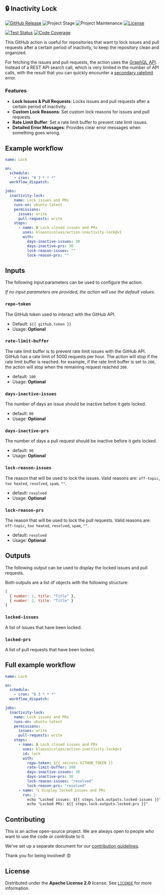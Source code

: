 ## 🔒 Inactivity Lock

[![GitHub Release][releases-shield]][releases]
![Project Stage][project-stage-shield]
![Project Maintenance][maintenance-shield]
[![License][license-shield]](LICENSE)

[![Test Status][test-shield]][test-url]
[![Code Coverage][codecov-shield]][codecov-url]

This GitHub action is useful for repositories that want to lock issues and pull requests after a certain period of inactivity, to keep the repository clean and organized.

For fetching the issues and pull requests, the action uses the [GraphQL API](https://docs.github.com/en/graphql/overview). Instead of a REST API search call, which is very limited in the number of API calls, with the result that you can quickly encounter a [secondary ratelimit](https://docs.github.com/en/rest/search/search?apiVersion=2022-11-28#rate-limit) error.

### Features

- **Lock Issues & Pull Requests**: Locks issues and pull requests after a certain period of inactivity.
- **Custom Lock Reasons**: Set custom lock reasons for issues and pull requests.
- **Rate Limit Buffer**: Set a rate limit buffer to prevent rate limit issues.
- **Detailed Error Messages**: Provides clear error messages when something goes wrong.

## Example workflow

```yaml
name: Lock

on:
  schedule:
    - cron: "0 3 * * *"
  workflow_dispatch:

jobs:
  inactivity-lock:
    name: Lock issues and PRs
    runs-on: ubuntu-latest
    permissions:
      issues: write
      pull-requests: write
    steps:
      - name: 🔒 Lock closed issues and PRs
        uses: klaasnicolaas/action-inactivity-lock@v1
        with:
          days-inactive-issues: 30
          days-inactive-prs: 30
          lock-reason-issues: ""
          lock-reason-prs: ""
```

## Inputs

The following input parameters can be used to configure the action.

_If no input parameters are provided, the action will use the default values._

### `repo-token`

The GitHub token used to interact with the GitHub API.

- Default: `${{ github.token }}`
- Usage: **Optional**

### `rate-limit-buffer`

The rate limit buffer is to prevent rate limit issues with the GitHub API. GitHub has a rate limit of 5000 requests per hour. The action will stop if the rate limit buffer is reached. for example, if the rate limit buffer is set to `200`, the action will stop when the remaining request reached `200`.

- default: `100`
- Usage: **Optional**

### `days-inactive-issues`

The number of days an issue should be inactive before it gets locked.

- default: `90`
- Usage: **Optional**

### `days-inactive-prs`

The number of days a pull request should be inactive before it gets locked.

- default: `90`
- Usage: **Optional**

### `lock-reason-issues`

The reason that will be used to lock the issues. Valid reasons are: `off-topic`, `too heated`, `resolved`, `spam`, `""`.

- default: `resolved`
- Usage: **Optional**

### `lock-reason-prs`

The reason that will be used to lock the pull requests. Valid reasons are: `off-topic`, `too heated`, `resolved`, `spam`, `""`.

- default: `resolved`
- Usage: **Optional**

## Outputs

The following output can be used to display the locked issues and pull requests.

Both outputs are a list of objects with the following structure:

```javascript
[
  { number: 1, title: "Title" },
  { number: 2, title: "Title" }
]
```

### `locked-issues`

A list of issues that have been locked.

### `locked-prs`

A list of pull requests that have been locked.

## Full example workflow

```yaml
name: Lock

on:
  schedule:
    - cron: "0 3 * * *"
  workflow_dispatch:

jobs:
  inactivity-lock:
    name: Lock issues and PRs
    runs-on: ubuntu-latest
    permissions:
      issues: write
      pull-requests: write
    steps:
      - name: 🔒 Lock closed issues and PRs
        uses: klaasnicolaas/action-inactivity-lock@v1
        id: lock
        with:
          repo-token: ${{ secrets.GITHUB_TOKEN }}
          rate-limit-buffer: 200
          days-inactive-issues: 30
          days-inactive-prs: 30
          lock-reason-issues: "resolved"
          lock-reason-prs: "resolved"
      - name: 🔍 Display locked issues and PRs
        run: |
          echo "Locked issues: ${{ steps.lock.outputs.locked-issues }}"
          echo "Locked PRs: ${{ steps.lock.outputs.locked-prs }}"
```

## Contributing

This is an active open-source project. We are always open to people who want to
use the code or contribute to it.

We've set up a separate document for our
[contribution guidelines](CONTRIBUTING.md).

Thank you for being involved! :heart_eyes:

## License

Distributed under the **Apache License 2.0** license. See [`LICENSE`](LICENSE) for more information.

<!-- LINKS -->
[codecov-shield]: https://codecov.io/gh/klaasnicolaas/action-inactivity-lock/branch/main/graph/badge.svg?token=FJXBX4ZTI1
[codecov-url]: https://codecov.io/gh/klaasnicolaas/action-inactivity-lock
[license-shield]: https://img.shields.io/github/license/klaasnicolaas/action-inactivity-lock.svg
[maintenance-shield]: https://img.shields.io/maintenance/yes/2024.svg
[project-stage-shield]: https://img.shields.io/badge/project%20stage-production%20ready-brightgreen.svg
[releases-shield]: https://img.shields.io/github/release/klaasnicolaas/action-inactivity-lock.svg
[releases]: https://github.com/klaasnicolaas/action-inactivity-lock/releases
[test-shield]: https://github.com/klaasnicolaas/action-inactivity-lock/actions/workflows/tests.yaml/badge.svg
[test-url]: https://github.com/klaasnicolaas/action-inactivity-lock/actions/workflows/tests.yaml